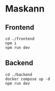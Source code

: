 # Maskann


## Frontend

```
cd ./frontend
npm i
npm run dev

```

## Backend

```
cd ./backend
docker compose up -d
npm run dev
```